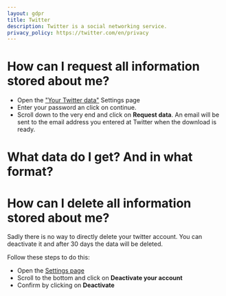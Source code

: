 ```yaml
---
layout: gdpr
title: Twitter
description: Twitter is a social networking service.
privacy_policy: https://twitter.com/en/privacy
---
```

# How can I request all information stored about me?

* Open the ["Your Twitter data"](https://twitter.com/settings/your_twitter_data) Settings page
* Enter your password an click on continue.
* Scroll down to the very end and click on **Request data**. An email will
  be sent to the email address you entered at Twitter when the download is ready.

# What data do I get? And in what format?



# How can I delete all information stored about me?

Sadly there is no way to directly delete your twitter account. You can
deactivate it and after 30 days the data will be deleted.

Follow these steps to do this:

* Open the [Settings page](https://twitter.com/settings/account)
* Scroll to the bottom and click on **Deactivate your account**
* Confirm by clicking on **Deactivate**

